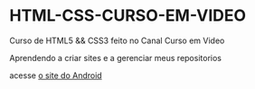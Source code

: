 # HTML-CSS-CURSO-EM-VIDEO
 Curso de HTML5 && CSS3 feito no Canal Curso em Video

 Aprendendo a criar sites e a gerenciar meus repositorios

acesse <a href="https://rafaelcl77.github.io/HTML-CSS-CURSO-EM-VIDEO/CV%20HTML%20&%20CSS%20MD2/desafios/MD%202%20SITE%20DESAFIO/android.html">o site do Android</a>
